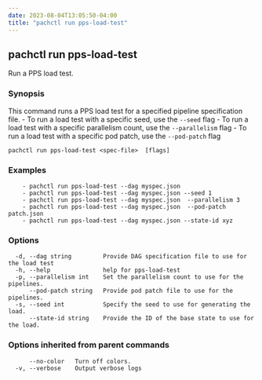 ```yaml
---
date: 2023-08-04T13:05:50-04:00
title: "pachctl run pps-load-test"
---
```


## pachctl run pps-load-test

Run a PPS load test.

### Synopsis

This command runs a PPS load test for a specified pipeline specification file. 
	- To run a load test with a specific seed, use the `--seed` flag 
	- To run a load test with a specific parallelism count, use the `--parallelism` flag 
	- To run a load test with a specific pod patch, use the `--pod-patch` flag

```
pachctl run pps-load-test <spec-file>  [flags]
```

### Examples

```
	- pachctl run pps-load-test --dag myspec.json 
	- pachctl run pps-load-test --dag myspec.json --seed 1 
	- pachctl run pps-load-test --dag myspec.json  --parallelism 3 
	- pachctl run pps-load-test --dag myspec.json  --pod-patch patch.json 
	- pachctl run pps-load-test --dag myspec.json --state-id xyz

```

### Options

```
  -d, --dag string         Provide DAG specification file to use for the load test
  -h, --help               help for pps-load-test
  -p, --parallelism int    Set the parallelism count to use for the pipelines.
      --pod-patch string   Provide pod patch file to use for the pipelines.
  -s, --seed int           Specify the seed to use for generating the load.
      --state-id string    Provide the ID of the base state to use for the load.
```

### Options inherited from parent commands

```
      --no-color   Turn off colors.
  -v, --verbose    Output verbose logs
```

